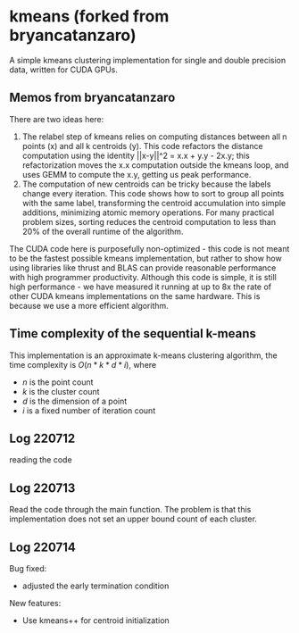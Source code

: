 kmeans (forked from bryancatanzaro)
======

A simple kmeans clustering implementation for single and
double precision data, written for CUDA GPUs.

## Memos from bryancatanzaro
There are two ideas here:

  1. The relabel step of kmeans relies on computing distances between
all n points (x) and all k centroids (y). This code refactors the distance
computation using the identity ||x-y||^2 = x.x + y.y - 2x.y; this
refactorization moves the x.x computation outside the kmeans loop, and
uses GEMM to compute the x.y, getting us peak performance. 
  2. The computation of new centroids can be tricky because the labels
change every iteration.  This code shows how to sort to group all points with
the same label, transforming the centroid accumulation into 
simple additions, minimizing atomic memory operations.  For many
practical problem sizes, sorting reduces the centroid computation to less
than 20% of the overall runtime of the algorithm.

The CUDA code here is purposefully non-optimized - this code is not
meant to be the fastest possible kmeans implementation, but rather to
show how using libraries like thrust and BLAS can provide reasonable
performance with high programmer productivity. Although this code is
simple, it is still high performance - we have measured it running at
up to 8x the rate of other CUDA kmeans implementations on the same
hardware. This is because we use a more efficient algorithm.

## Time complexity of the sequential k-means
This implementation is an approximate k-means clustering algorithm, the time complexity is $O(n * k * d * i)$, where 
* $n$ is the point count
* $k$ is the cluster count
* $d$ is the dimension of a point
* $i$ is a fixed number of iteration count

## Log 220712

reading the code

## Log 220713

Read the code through the main function. The problem is that this implementation does not set an upper bound count of each cluster.

## Log 220714

Bug fixed:
* adjusted the early termination condition

New features:
* Use kmeans++ for centroid initialization